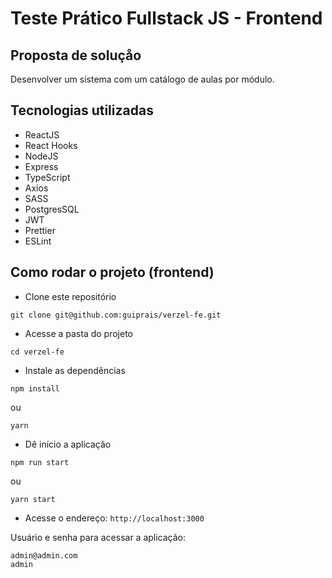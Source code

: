 # Teste Prático Fullstack JS - Frontend

## Proposta de soluçåo

Desenvolver um sistema com um catálogo de aulas por módulo.

## Tecnologias utilizadas
- ReactJS
- React Hooks
- NodeJS
- Express
- TypeScript
- Axios
- SASS
- PostgresSQL
- JWT
- Prettier
- ESLint

## Como rodar o projeto (frontend)

- Clone este repositório
```
git clone git@github.com:guiprais/verzel-fe.git
```
- Acesse a pasta do projeto
```
cd verzel-fe
```
- Instale as dependências
```
npm install
```
ou
```
yarn
```
- Dê início a aplicação
```
npm run start
```
ou
```
yarn start
```
- Acesse o endereço: `http://localhost:3000`

Usuário e senha para acessar a aplicação:
```
admin@admin.com
admin
```
